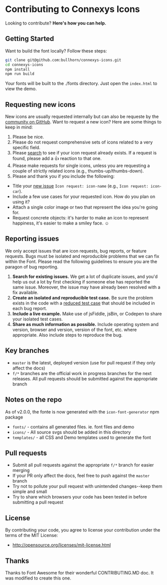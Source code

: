 # Contributing to Connexys Icons

Looking to contribute?  **Here's how you can help.**

## Getting Started

Want to build the font locally? Follow these steps:

```bash
git clone git@github.com:bullhorn/connexys-icons.git
cd connexys-icons
npm install
npm run build
```

Your fonts will be built to the ./fonts directory. Just open the `index.html` to view the demo.



## Requesting new icons

New icons are usually requested internally but can also be requeste by the [community on GitHub](../../issues). Want to request a new icon? Here are some things to keep in mind:

1. Please be nice.
2. Please do not request comprehensive sets of icons related to a very specific field.
3. Please [search](../../search?type=Issues) to see if your icon request already exists. If a request is found, please add a 👍 reaction to that one.
4. Please make requests for single icons, unless you are requesting a couple of strictly related icons (e.g., thumbs-up/thumbs-down).
5. Please and thank you if you include the following:
  - Title your [new issue](../../issues/new?title=Icon%20Request:%20icon-) `Icon request: icon-name` (e.g., `Icon request: icon-car`).
  - Include a few use cases for your requested icon. How do you plan on using it?
  - Attach a single color image or two that represent the idea you're going for.
  - Request concrete objects: it's harder to make an icon to represent happiness, it's easier to make a smiley face. ☺



## Reporting issues

We only accept issues that are icon requests, bug reports, or feature requests. Bugs must be isolated and reproducible problems that we can fix within the Font. Please read the following guidelines to ensure you are the paragon of bug reporting.

1. **Search for existing issues.** We get a lot of duplicate issues, and you'd help us out a lot by first checking if someone else has reported the same issue. Moreover, the issue may have already been resolved with a fix available.
2. **Create an isolated and reproducible test case.** Be sure the problem exists in the code with a [reduced test case](http://css-tricks.com/reduced-test-cases/) that should be included in each bug report.
3. **Include a live example.** Make use of jsFiddle, jsBin, or Codepen to share your isolated test cases.
4. **Share as much information as possible.** Include operating system and version, browser and version, version of the font, etc. where appropriate. Also include steps to reproduce the bug.



## Key branches

- `master` is the latest, deployed version (use for pull request if they only affect the docs)
- `f/*` branches are the official work in progress branches for the next releases. All pull requests should be submitted against the appropriate branch


## Notes on the repo

As of v2.0.0, the fonte is now generated with the `icon-font-generator` npm package
- `fonts/` - contains all generated files. ie. font files and demo
- `icons/` - All source svgs should be added in this directory
- `templates/` - all CSS and Demo templates used to generate the font



## Pull requests

- Submit all pull requests against the appropriate `f/*` branch for easier merging
- If your PR only affect the docs, feel free to push against the `master` branch
- Try not to pollute your pull request with unintended changes--keep them simple and small
- Try to share which browsers your code has been tested in before submitting a pull request



## License

By contributing your code, you agree to license your contribution under the terms of the MIT License:
- http://opensource.org/licenses/mit-license.html



## Thanks

Thanks to Font Awesome for their wonderful CONTRIBUTING.MD doc. It was modified to create this one.